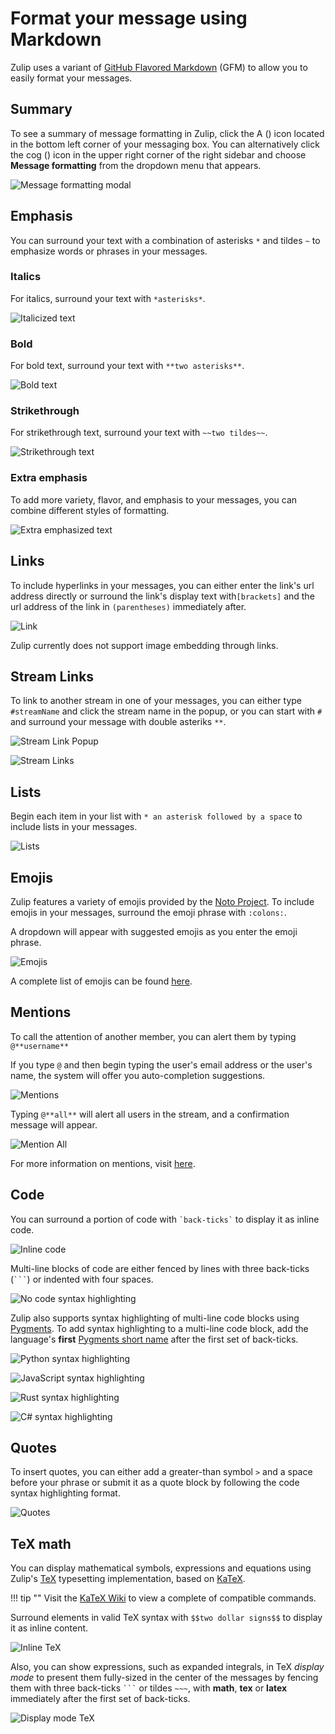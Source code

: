 # Format your message using Markdown

Zulip uses a variant of
[GitHub Flavored Markdown](https://github.com/adam-p/markdown-here/wiki/Markdown-Cheatsheet#tables)
(GFM) to allow you to easily format your messages.

## Summary

To see a summary of message formatting in Zulip, click the A (<i
class="icon-vector-font"></i>) icon located in the bottom left corner of
your messaging box. You can alternatively click the cog (<i
class="icon-vector-cog"></i>) icon in the upper right corner of the right
sidebar and choose **Message formatting** from the dropdown menu that
appears.

![Message formatting modal](/static/images/help/message-formatting-summary.png)

## Emphasis

You can surround your text with a combination of asterisks `*` and
tildes `~` to emphasize words or phrases in your messages.

### Italics

For italics, surround your text with `*asterisks*`.

![Italicized text](/static/images/help/italics-screenshot.png)

### Bold

For bold text, surround your text with `**two asterisks**`.

![Bold text](/static/images/help/bold-screenshot.png)

### Strikethrough

For strikethrough text, surround your text with `~~two tildes~~`.

![Strikethrough text](/static/images/help/strikethrough-screenshot.png)

### Extra emphasis

To add more variety, flavor, and emphasis to your messages, you can
combine different styles of formatting.

![Extra emphasized text](/static/images/help/extra-emphasis-screenshot.png)

## Links

To include hyperlinks in your messages, you can either enter the
link's url address directly or surround the link's display text
with`[brackets]` and the url address of the link in `(parentheses)`
immediately after.

![Link](/static/images/help/link-screenshot.png)

Zulip currently does not support image embedding through links.

## Stream Links

To link to another stream in one of your messages, you can either type
`#streamName` and click the stream name in the popup, or you can start
with `#` and surround your message with double asteriks `**`.

![Stream Link Popup](/static/images/help/stream-link-pop-screenshot.png)

![Stream Links](/static/images/help/stream-link-screenshot.png)

## Lists

Begin each item in your list with `* an asterisk followed by a space`
to include lists in your messages.

![Lists](/static/images/help/lists-screenshot.png)

## Emojis

Zulip features a variety of emojis provided by the
[Noto Project](https://code.google.com/p/noto/). To include emojis in
your messages, surround the emoji phrase with `:colons:`.

A dropdown will appear with suggested emojis as you enter the emoji phrase.

![Emojis](/static/images/help/emojis-screenshot.png)

A complete list of emojis can be found [here](http://www.webpagefx.com/tools/emoji-cheat-sheet/).

## Mentions

To call the attention of another member, you can alert them by typing
`@**username**`

If you type `@` and then begin typing the user's email address or the
user's name, the system will offer you auto-completion suggestions.

![Mentions](/static/images/help/mention-screenshot.png)

Typing `@**all**` will alert all users in the stream, and a
confirmation message will appear.

![Mention All](/static/images/help/all-confirm.png)

For more information on mentions, visit [here](/help/at-mention-a-team-member).

## Code

You can surround a portion of code with ``
`back-ticks`
`` to display it as inline code.

![Inline code](/static/images/help/inline-code-screenshot.png)

Multi-line blocks of code are either fenced by lines with three back-ticks
(<code>```</code>) or indented with four spaces.

![No code syntax highlighting](/static/images/help/no-syntax.png)

Zulip also supports syntax highlighting of multi-line code blocks using
[Pygments](http://pygments.org). To add syntax highlighting to a multi-line code
block, add the language's **first**
[Pygments short name](http://pygments.org/docs/lexers/) after the first set of
back-ticks.

![Python syntax highlighting](/static/images/help/python-syntax.png)

![JavaScript syntax highlighting](/static/images/help/javascript-syntax.png)

![Rust syntax highlighting](/static/images/help/rust-syntax.png)

![C# syntax highlighting](/static/images/help/csharp-syntax.png)

## Quotes

To insert quotes, you can either add a greater-than symbol ```>``` and
a space before your phrase or submit it as a quote block by following
the code syntax highlighting format.

![Quotes](/static/images/help/quotes-screenshot.png)

## TeX math

You can display mathematical symbols, expressions and equations using Zulip's
[TeX](http://www.tug.org/interest.html#doc) typesetting implementation,
based on [KaTeX](https://github.com/Khan/KaTeX).

!!! tip ""
    Visit the [KaTeX Wiki](https://github.com/Khan/KaTeX/wiki/Function-Support-in-KaTeX)
    to view a complete of compatible commands.

Surround elements in valid TeX syntax with `$$two dollar signs$$` to display it
as inline content.

![Inline TeX](/static/images/help/inline-tex-screenshot.png)

Also, you can show expressions, such as expanded integrals, in TeX
*display mode* to present them fully-sized in the center of the messages by
fencing them with three back-ticks ` ``` ` or tildes `~~~`, with **math**,
**tex** or **latex** immediately after the first set of back-ticks.

![Display mode TeX](/static/images/help/display-mode-tex-screenshot.png)
